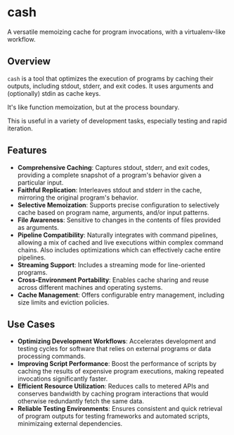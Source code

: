 # cash
A versatile memoizing cache for program invocations, with a virtualenv-like workflow.

## Overview
`cash` is a tool that optimizes the execution of programs by caching their
outputs, including stdout, stderr, and exit codes. It uses arguments and (optionally)
stdin as cache keys.

It's like function memoization, but at the process boundary.

This is useful in a variety of development tasks, especially testing and rapid
iteration.

## Features
* **Comprehensive Caching**: Captures stdout, stderr, and exit codes, providing a complete snapshot of a program's behavior given a particular input.
* **Faithful Replication**: Interleaves stdout and stderr in the cache, mirroring the original program's behavior.
* **Selective Memoization**: Supports precise configuration to selectively cache based on program name, arguments, and/or input patterns.
* **File Awareness**: Sensitive to changes in the contents of files provided as arguments.
* **Pipeline Compatibility**: Naturally integrates with command pipelines, allowing a mix of cached and live executions within complex command chains. Also includes optimizations which can effectively cache entire pipelines.
* **Streaming Support**: Includes a streaming mode for line-oriented programs.
* **Cross-Environment Portability**: Enables cache sharing and reuse across different machines and operating systems.
* **Cache Management**: Offers configurable entry management, including size limits and eviction policies.

## Use Cases
* **Optimizing Development Workflows**: Accelerates development and testing cycles for software that relies on external programs or data processing commands.
* **Improving Script Performance**: Boost the performance of scripts by caching the results of expensive program executions, making repeated invocations significantly faster.
* **Efficient Resource Utilization**: Reduces calls to metered APIs and conserves bandwidth by caching program interactions that would otherwise redundantly fetch the same data.
* **Reliable Testing Environments**: Ensures consistent and quick retrieval of program outputs for testing frameworks and automated scripts, minimizaing external dependencies.
